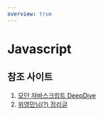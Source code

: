 ```yaml
---
overview: true
---
```



# Javascript

## 참조 사이트
1. [모던 자바스크립트 DeepDive](https://poiemaweb.com/coding)
2. [위영민님(?) 정리글](https://github.com/youngminss/Docs-modernJS__deepDive)